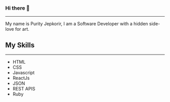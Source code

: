 ### Hi there 👋

-----
My name is Purity Jepkorir, I am a Software Developer with a hidden side-love for art.

## My Skills
-----
- HTML
- CSS
- Javascript
- ReactJs
- JSON 
- REST APIS
- Ruby

